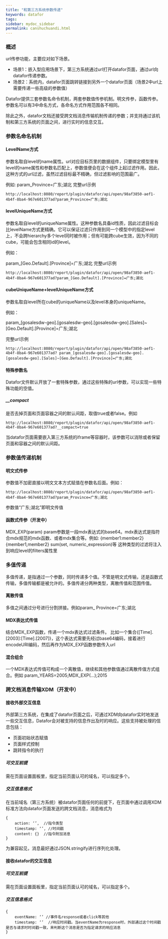 ```yaml
---
title: "和第三方系统参数传递"
keywords: datafor
tags:
sidebar: mydoc_sidebar
permalink: canshuchuandi.html
---
```

### 概述
url传参功能，主要应对如下场景。
-   场景1：嵌入型应用场景下，第三方系统通过url打开datafor页面，通过url向datafor传递参数。 
-   场景2：系统内，datafor页面跳转链接到另外一个datafor页面（场景2中url上需要传递一些高级的参数值）


Datafor提供三套参数名命令机制，两套参数值传参机制。明文传参，函数传参。参数名可以有3中命名方式，各命名方式作用范围各不相同。

除此之外，datafor文档还接受跨文档消息传输机制传递的参数；并支持通过该机制和第三方系统的页面之间，进行实时的信息交互。

### 参数名命名机制

#### LevelName方式

参数名取自level的name属性。url对应目标页里的数据组件，只要绑定模型里有level的name属性和参数名匹配上，参数值便会在这个组件上起过滤作用。因此，这种方式的url过滤，虽然过滤目标最不精确，但过滤影响的范围最广。

例如:
param_Province=广东;湖北
完整url示例

```
http://localhost:8080/report/plugin/datafor/api/open/98af3850-aef1-4b4f-8ba4-967e601377ad?param_Province=广东;湖北
```

#### levelUniqueName方式
参数名取自level的uniqueName属性。这种参数名具备id性质，因此过滤目标会比levelName方式更精确。它可以保证过滤只作用到同一个模型中的指定level上，不会跨hierarchy多个level同时被作用；但有可能跨cube生效，因为不同的cube，可能会包含相同id的level。

例如：

param_[Geo.Default].[Province]=广东;湖北
完整url示例

```
http://localhost:8080/report/plugin/datafor/api/open/98af3850-aef1-4b4f-8ba4-967e601377ad?param_[Geo.Default].[Province]=广东;湖北
```

#### cubeUniqueName+levelUniqueName方式

参数名取自level所在cube的uniqueName以及level本身的uniqueName。

例如：

param_[gosalesdw-geo].[gosalesdw-geo].[gosalesdw-geo].[Sales]~[Geo.Default].[Province]=广东;湖北

完整url示例

```
http://localhost:8080/report/plugin/datafor/api/open/98af3850-aef1-4b4f-8ba4-967e601377ad? param_[gosalesdw-geo].[gosalesdw-geo].[gosalesdw-geo].[Sales]~[Geo.Default].[Province]=广东;湖北
```

#### 特殊参数名

Datafor文件默认开放了一套特殊参数，通过这些特殊的url参数，可以实现一些特殊功能的空值。

##### __compact

是否去掉页面和页面容器之间的默认间距，取值true或者false。例如

```
http://localhost:8080/report/plugin/datafor/api/open/98af3850-aef1-4b4f-8ba4-967e601377ad?__compact=true
```

当datafor页面需要嵌入第三方系统的iframe等容器时，该参数可以消除或者保留页面和容器之间的默认间距。

###  参数值传递机制
#### 明文式传参
参数值不加密直接以明文文本方式赋值在参数名后面。例如：

```
http://localhost:8080/report/plugin/datafor/api/open/98af3850-aef1-4b4f-8ba4-967e601377ad?param_Province=广东;湖北
```

参数值“广东;湖北”即明文传值

#### 函数式传参（开发中）
MDX_EXP(param)
param参数是一段mdx表达式的base64。mdx表达式是指符合mdx规范的mdx函数、或者mdx集合等。例如:
{member1:member2}
{member1,member2}
sum(set, numeric_expression)等
这种类型的过滤将注入到响应level的filters属性里
### 多值传递
多值传递，是指通过一个参数，同时传递多个值。不管是明文式传输，还是函数式传输，多值传输都是被允许的。多值传递分两种类型，离散传值和范围传值。
#### 离散传值
多值之间通过分号进行分割拼接。例如param_ Province=广东;湖北
#### MDX表达式传值
结合MDX_EXP函数，传递一个mdx表达式过滤条件。
比如一个集合{[Time].[2003]:[Time].[2007]}，这个表达式需要先经过base64编码，接着进行encodeURI编码，然后再作为MDX_EXP函数参数传入url
#### 混合组合
一个MDX表达式传值可构成一个离散值，继续和其他参数值通过离散传值方式组合。例如
param_YEARS=2005;MDX_EXP(…);2015
### 跨文档消息传输XDM（开发中）
#### 接收外部交互信息
外部第三方系统，在集成了datafor页面之后，可通过XDM向datafor实时地发送一些交互信息，Datafor会对被支持的信息作出及时的响应。这些支持被处理的信息包括：
- 页面初始状态赋值
- 页面样式控制
- 跳转指令的执行
##### 可交互前提
需在页面设置面板里，指定当前页面认可的域名，可以指定多个。
##### 交互信息格式
在当前域名（第三方系统）被datafor页面任何的前提下，在页面中通过调用XDM标准方法向datafor页面发送的跨文档消息，消息格式为

```
{
	action: ‘’,  //指令类型
	timestamp: ‘’, //时间戳
	content: {}  //指令附加消息
}
```

为兼容起见，消息最好通过JSON.stringify进行序列化处理。

#### 接收datafor的交互信息
##### 可交互前提
需在页面设置面板里，指定当前页面认可的域名，可以指定多个。
##### 交互信息格式
```
{
	eventName: ‘’ //事件名response或者click等其他
	timestamp: ‘’  //响应时间戳。当eventName为response时，外部通过这个时间戳是否与请求时时间戳一致，来判断这个消息是否为指定请求的响应消息
}
```


